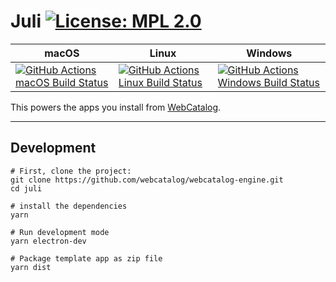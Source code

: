 # Juli [![License: MPL 2.0](https://img.shields.io/badge/License-MPL%202.0-brightgreen.svg)](LICENSE)

|macOS|Linux|Windows|
|---|---|---|
|[![GitHub Actions macOS Build Status](https://github.com/webcatalog/webcatalog-engine/workflows/macOS/badge.svg)](https://github.com/webcatalog/webcatalog-engine/actions?query=workflow%3AmacOS)|[![GitHub Actions Linux Build Status](https://github.com/webcatalog/webcatalog-engine/workflows/Linux/badge.svg)](https://github.com/webcatalog/webcatalog-engine/actions?query=workflow%3ALinux)|[![GitHub Actions Windows Build Status](https://github.com/webcatalog/webcatalog-engine/workflows/Windows/badge.svg)](https://github.com/webcatalog/webcatalog-engine/actions?query=workflow%3AWindows)|

This powers the apps you install from [WebCatalog](https://webcatalog.app).

---

## Development
```
# First, clone the project:
git clone https://github.com/webcatalog/webcatalog-engine.git
cd juli

# install the dependencies
yarn

# Run development mode
yarn electron-dev

# Package template app as zip file
yarn dist
```